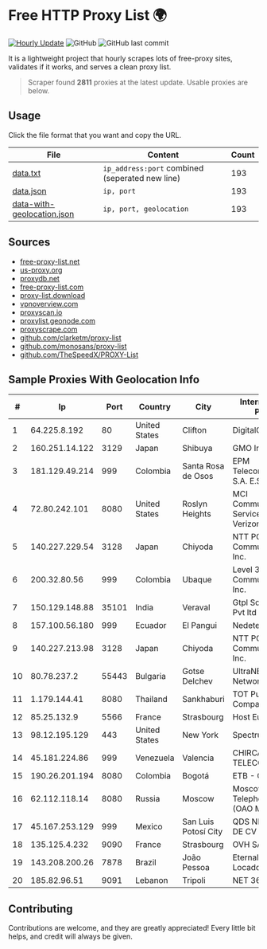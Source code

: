 
# Free HTTP Proxy List 🌍

[![Hourly Update](https://github.com/mertguvencli/http-proxy-list/actions/workflows/main.yml/badge.svg?branch=main)](https://github.com/mertguvencli/http-proxy-list/actions/workflows/main.yml)
![GitHub](https://img.shields.io/github/license/mertguvencli/http-proxy-list)
![GitHub last commit](https://img.shields.io/github/last-commit/mertguvencli/http-proxy-list)

It is a lightweight project that hourly scrapes lots of free-proxy sites, validates if it works, and serves a clean proxy list.


> Scraper found **2811** proxies at the latest update. Usable proxies are below.

## Usage

Click the file format that you want and copy the URL.


|File|Content|Count|
|----|-------|-----|
|[data.txt](https://raw.githubusercontent.com/mertguvencli/http-proxy-list/main/proxy-list/data.txt)|`ip_address:port` combined (seperated new line)|193|
|[data.json](https://raw.githubusercontent.com/mertguvencli/http-proxy-list/main/proxy-list/data.json)|`ip, port`|193|
|[data-with-geolocation.json](https://raw.githubusercontent.com/mertguvencli/http-proxy-list/main/proxy-list/data-with-geolocation.json)|`ip, port, geolocation`|193|

## Sources

* [free-proxy-list.net](https://free-proxy-list.net)
* [us-proxy.org](https://www.us-proxy.org)
* [proxydb.net](http://proxydb.net)
* [free-proxy-list.com](https://free-proxy-list.com/?page=&port=&type%5B%5D=http&type%5B%5D=https&up_time=0&search=Search)
* [proxy-list.download](https://www.proxy-list.download/HTTP)
* [vpnoverview.com](https://vpnoverview.com/privacy/anonymous-browsing/free-proxy-servers)
* [proxyscan.io](https://www.proxyscan.io)
* [proxylist.geonode.com](https://proxylist.geonode.com/api/proxy-list?limit=300&page=1&sort_by=lastChecked&sort_type=desc&protocols=http,https)
* [proxyscrape.com](https://api.proxyscrape.com/v2/?request=displayproxies&protocol=http&timeout=10000&country=all&ssl=all&anonymity=all)
* [github.com/clarketm/proxy-list](https://raw.githubusercontent.com/clarketm/proxy-list/master/proxy-list-raw.txt)
* [github.com/monosans/proxy-list](https://raw.githubusercontent.com/monosans/proxy-list/main/proxies/http.txt)
* [github.com/TheSpeedX/PROXY-List](https://raw.githubusercontent.com/TheSpeedX/PROXY-List/master/http.txt)


## Sample Proxies With Geolocation Info

|#|Ip|Port|Country|City|Internet Service Provider|
|-|--|----|-------|----|-------------------------|
|1|64.225.8.192|80|United States|Clifton|DigitalOcean, LLC|
|2|160.251.14.122|3129|Japan|Shibuya|GMO Internet, Inc|
|3|181.129.49.214|999|Colombia|Santa Rosa de Osos|EPM Telecomunicaciones S.A. E.S.P.|
|4|72.80.242.101|8080|United States|Roslyn Heights|MCI Communications Services, Inc. d/b/a Verizon Business|
|5|140.227.229.54|3128|Japan|Chiyoda|NTT PC Communications, Inc.|
|6|200.32.80.56|999|Colombia|Ubaque|Level 3 Communications, Inc.|
|7|150.129.148.88|35101|India|Veraval|Gtpl Sorath Telelink Pvt ltd|
|8|157.100.56.180|999|Ecuador|El Pangui|Nedetel S.A.|
|9|140.227.213.98|3128|Japan|Chiyoda|NTT PC Communications, Inc.|
|10|80.78.237.2|55443|Bulgaria|Gotse Delchev|UltraNET - Halil Network|
|11|1.179.144.41|8080|Thailand|Sankhaburi|TOT Public Company Limited|
|12|85.25.132.9|5566|France|Strasbourg|Host Europe GmbH|
|13|98.12.195.129|443|United States|New York|Spectrum|
|14|45.181.224.86|999|Venezuela|Valencia|CHIRCALNET TELECOM, C.A.|
|15|190.26.201.194|8080|Colombia|Bogotá|ETB - Colombia|
|16|62.112.118.14|8080|Russia|Moscow|Moscow Local Telephone Network (OAO MGTS)|
|17|45.167.253.129|999|Mexico|San Luis Potosí City|QDS NETWORKS SA DE CV|
|18|135.125.4.232|9090|France|Strasbourg|OVH SAS|
|19|143.208.200.26|7878|Brazil|João Pessoa|Eternal VÔdeo Locadora Ltda|
|20|185.82.96.51|9091|Lebanon|Tripoli|NET 360 S.A.R.L|



## Contributing

Contributions are welcome, and they are greatly appreciated! Every
little bit helps, and credit will always be given.

